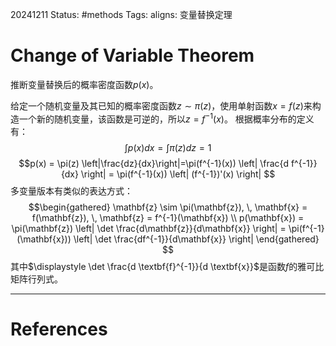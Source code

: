 20241211
Status: #methods
Tags: 
aligns: 变量替换定理
# Change of Variable Theorem
推断变量替换后的概率密度函数$p(x)$。

给定一个随机变量及其已知的概率密度函数$z \sim \pi(z)$，使用单射函数$x = f(z)$来构造一个新的随机变量，该函数是可逆的，所以$z = f^{-1}(x)$。
根据概率分布的定义有：
$$\int p(x)dx = \int \pi(z)dz = 1$$
$$p(x) = \pi(z) \left|\frac{dz}{dx}\right|=\pi(f^{-1}(x)) \left| \frac{d f^{-1}}{dx} \right| = \pi(f^{-1}(x)) \left| (f^{-1})'(x) \right|
$$
多变量版本有类似的表达方式：
$$\begin{gathered}
\mathbf{z} \sim \pi(\mathbf{z}), \, \mathbf{x} = f(\mathbf{z}), \, \mathbf{z} = f^{-1}(\mathbf{x})
\\
p(\mathbf{x}) = \pi(\mathbf{z}) \left| \det \frac{d\mathbf{z}}{d\mathbf{x}} \right| = \pi(f^{-1}(\mathbf{x})) \left| \det \frac{df^{-1}}{d\mathbf{x}} \right|
\end{gathered}
$$
其中$\displaystyle \det \frac{d \textbf{f}^{-1}}{d \textbf{x}}$是函数$f$的雅可比矩阵行列式。




---
# References
